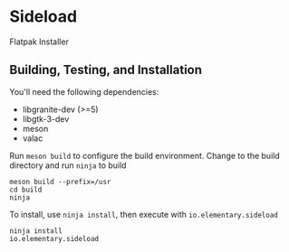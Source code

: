 # Sideload
Flatpak Installer

## Building, Testing, and Installation

You'll need the following dependencies:
* libgranite-dev (>=5)
* libgtk-3-dev
* meson
* valac

Run `meson build` to configure the build environment. Change to the build directory and run `ninja` to build

    meson build --prefix=/usr
    cd build
    ninja

To install, use `ninja install`, then execute with `io.elementary.sideload`

    ninja install
    io.elementary.sideload
